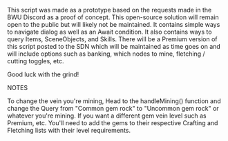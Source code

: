 This script was made as a prototype based on the requests made in the BWU Discord as a proof of concept. This open-source solution will remain open to the public but will likely not be maintained. It contains simple ways to navigate dialog as well as an Await condition. It also contains ways to query Items, SceneObjects, and Skills.
There will be a Premium version of this script posted to the SDN which will be maintained as time goes on and will include options such as banking, which nodes to mine, fletching / cutting toggles, etc.

Good luck with the grind!

NOTES

To change the vein you're mining, Head to the handleMining() function and change the Query from "Common gem rock" to "Uncommon gem rock" or whatever you're mining. If you want a different gem vein level such as Premium, etc. You'll need to add the gems to their respective Crafting and Fletching lists with their level requirements.
